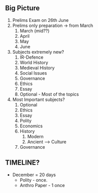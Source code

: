 ## Big Picture
1. Prelims Exam on 26th June
2. Prelims only preparation -> from March	
	1. March (mid??)
	2. April
	3. May
	4. June
3. Subjects extremely new?
	1. IR-Defence
	2. World History
	3. Medieval History
	4. Social Issues
	5. Governance
	6. Ethics
	7. Essay
	8. Optional - Most of the topics
4. Most Important subjects?
	1. Optional
	2. Ethics
	3. Essay
	4. Polity
	5. Economics
	6. History
		1. Modern
		2. Ancient --> Culture
	7. Governance

## TIMELINE?
- December =  20 days
	- Polity - once.
	- Anthro Paper - 1 once
